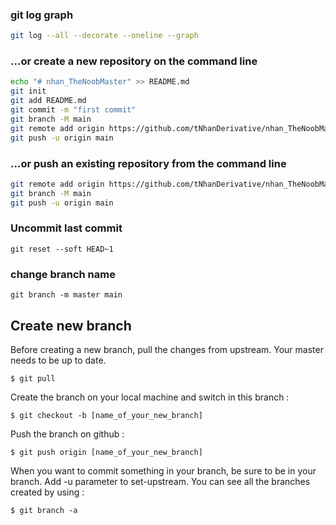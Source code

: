 ### git log graph

```bash
git log --all --decorate --oneline --graph
```

### …or create a new repository on the command line

```bash
echo "# nhan_TheNoobMaster" >> README.md
git init
git add README.md
git commit -m "first commit"
git branch -M main
git remote add origin https://github.com/tNhanDerivative/nhan_TheNoobMaster.git
git push -u origin main
```

### …or push an existing repository from the command line

```bash
git remote add origin https://github.com/tNhanDerivative/nhan_TheNoobMaster.git
git branch -M main
git push -u origin main
```

### Uncommit last commit
```
git reset --soft HEAD~1
```

### change branch name
`git branch -m master main`

## Create new branch
Before creating a new branch, pull the changes from upstream. Your master needs to be up to date.

`$ git pull`

Create the branch on your local machine and switch in this branch :

`$ git checkout -b [name_of_your_new_branch]`

Push the branch on github :

`$ git push origin [name_of_your_new_branch]`

When you want to commit something in your branch, be sure to be in your branch. Add -u parameter to set-upstream.
You can see all the branches created by using :

`$ git branch -a`